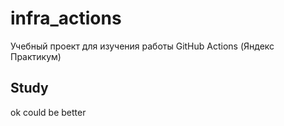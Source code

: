 # infra_actions
Учебный проект для изучения работы GitHub Actions (Яндекс Практикум)
## Study
ok
could be better
